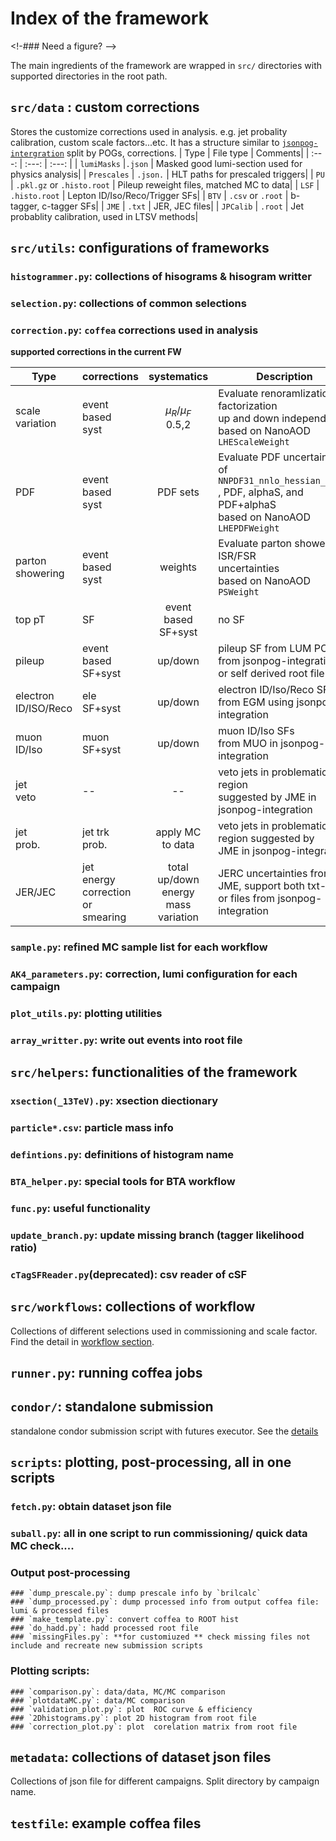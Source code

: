 # Index of the framework 

<!-### Need a figure?  -->

The main ingredients of the framework are wrapped in `src/` directories with supported directories in the root path. 

## `src/data` : custom corrections

Stores the customize corrections used in analysis. e.g. jet probality calibration, custom scale factors...etc. It has a structure similar to [`jsonpog-intergration`](https://gitlab.cern.ch/cms-nanoAOD/jsonpog-integration/) split by POGs, corrections.
| Type        | File type |  Comments|
| :---:   | :---: | :---: |
| `lumiMasks` |`.json` | Masked good lumi-section used for physics analysis|
| `Prescales` | `.json.` | HLT paths for prescaled triggers|
| `PU`  | `.pkl.gz` or `.histo.root` | Pileup reweight files, matched MC to data| 
| `LSF` | `.histo.root` | Lepton ID/Iso/Reco/Trigger SFs|
| `BTV` | `.csv` or `.root` | b-tagger, c-tagger SFs|
| `JME` | `.txt` | JER, JEC files|
| `JPCalib` | `.root` | Jet probablity calibration, used in LTSV methods|

## `src/utils`: configurations of frameworks

### `histogrammer.py`: collections of hisograms & hisogram writter
### `selection.py`: collections of common selections
### `correction.py`: `coffea` corrections used in analysis

**supported corrections in the current FW**

| Type | corrections        | systematics |  Description| 
| -----  | ---  | :---: | ----- |
| scale<br>variation | event<br>based<br>syst | $\mu_R/\mu_F$<br>0.5,2|  Evaluate renoramlization/ factorization<br>up and down independently<br> based on NanoAOD `LHEScaleWeight` |
| PDF | event<br>based<br>syst | PDF sets| Evaluate PDF uncertainties of <br> `NNPDF31_nnlo_hessian_pdfas`<br>, PDF, alphaS, and PDF+alphaS<br>based on NanoAOD `LHEPDFWeight` |
| parton<br>showering | event<br>based<br>syst | weights|  Evaluate parton showering ISR/FSR<br>uncertainties<br> based on NanoAOD `PSWeight` |
| top pT | SF | event<br>based<br>SF+syst |  no SF | ttbar pT reweighting <br> based on [top PAG]( https://twiki.cern.ch/twiki/bin/viewauth/CMS/TopPtReweighting#TOP_PAG_corrections_based_on_the ) |
| pileup | event<br>based<br>SF+syst | up/down | pileup SF from LUM POG <br>from jsonpog-integration<br> or self derived root file| 
| electron<br>ID/ISO/Reco  | ele<br>SF+syst | up/down | electron ID/Iso/Reco SFs  <br>from EGM using jsonpog-integration | 
| muon<br>ID/Iso   | muon<br>SF+syst  | up/down | muon ID/Iso SFs <br>from MUO in jsonpog-integration | 
| jet<br>veto | --  | -- | veto jets in problematic region<br> suggested by JME in jsonpog-integration | 
| jet<br>prob. | jet trk<br>prob. | apply MC<br>to data | veto jets in problematic <br>region suggested by<br> JME in jsonpog-integration | 
| JER/JEC | jet<br>energy<br>correction<br> or smearing | total<br>up/down<br>energy<br>mass<br>variation | JERC uncertainties from JME, support both txt-like <br>or files from jsonpog-integration | 

### `sample.py`: refined MC sample list for each workflow
### `AK4_parameters.py`: correction, lumi configuration for each campaign
### `plot_utils.py`: plotting utilities
### `array_writter.py`: write out events into root file

## `src/helpers`: functionalities of the framework

### `xsection(_13TeV).py`: xsection diectionary
### `particle*.csv`: particle mass info
### `defintions.py`: definitions of histogram name 
### `BTA_helper.py`: special tools for BTA workflow
### `func.py`: useful functionality
### `update_branch.py`: update missing branch (tagger likelihood ratio)
### `cTagSFReader.py`(deprecated): csv reader of cSF

## `src/workflows`: collections of workflow

Collections of different selections used in commissioning and scale factor. Find the detail in [workflow section](./wf.md).


## `runner.py`: running coffea jobs
## `condor/`: standalone submission

standalone condor submission script with futures executor. See the [details](scaleout.md#standalone-condor-jobs@lxplus/cmsconnect)

## `scripts`: plotting, post-processing, all in one scripts

### `fetch.py`: obtain dataset json file 
### `suball.py`: all in one script to run commissioning/ quick data MC check....
### Output post-processing
    ### `dump_prescale.py`: dump prescale info by `brilcalc`
    ### `dump_processed.py`: dump processed info from output coffea file: lumi & processed files 
    ### `make_template.py`: convert coffea to ROOT hist
    ### `do_hadd.py`: hadd processed root file
    ### `missingFiles.py`: **for customiuzed ** check missing files not include and recreate new submission scripts

### Plotting scripts: 
    ### `comparison.py`: data/data, MC/MC comparison 
    ### `plotdataMC.py`: data/MC comparison
    ### `validation_plot.py`: plot  ROC curve & efficiency
    ### `2Dhistograms.py`: plot 2D histogram from root file
    ### `correction_plot.py`: plot  corelation matrix from root file

## `metadata`: collections of dataset json files

Collections of json file for different campaigns. Split directory by campaign name.

## `testfile`: example coffea files







